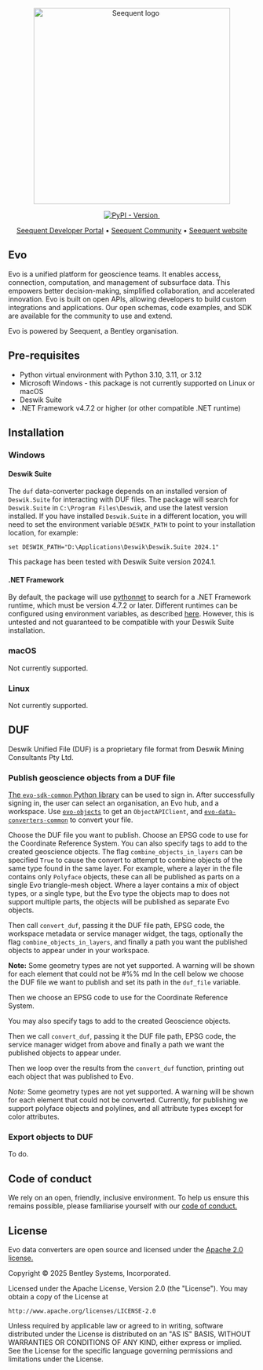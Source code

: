 <p align="center">
    <a href="https://seequent.com" target="_blank">
        <picture>
            <source media="(prefers-color-scheme: dark)"
                srcset="https://developer.seequent.com/img/seequent-logo-dark.svg"
                alt="Seequent logo" width="400" />
            <img src="https://developer.seequent.com/img/seequent-logo.svg" alt="Seequent logo" width="400" />
        </picture>
    </a>
</p>
<p align="center">
    <a href="https://pypi.org/project/evo-data-converters-duf/">
        <img alt="PyPI - Version" src="https://img.shields.io/pypi/v/evo-data-converters-duf" />
    </a>
    <a href="https://github.com/SeequentEvo/evo-data-converters/actions/workflows/on-merge.yaml">
        <img src="https://github.com/SeequentEvo/evo-data-converters/actions/workflows/on-merge.yaml/badge.svg" alt=""/>
    </a>
</p>
<p align="center">
    <a href="https://developer.seequent.com/" target="_blank">Seequent Developer Portal</a>
    &bull; <a href="https://community.seequent.com/" target="_blank">Seequent Community</a>
    &bull; <a href="https://seequent.com" target="_blank">Seequent website</a>
</p>

## Evo

Evo is a unified platform for geoscience teams. It enables access, connection, computation, and management of subsurface
data. This empowers better decision-making, simplified collaboration, and accelerated innovation. Evo is built on open
APIs, allowing developers to build custom integrations and applications. Our open schemas, code examples, and SDK are
available for the community to use and extend. 

Evo is powered by Seequent, a Bentley organisation.

## Pre-requisites

* Python virtual environment with Python 3.10, 3.11, or 3.12
* Microsoft Windows - this package is not currently supported on Linux or macOS
* Deswik Suite
* .NET Framework v4.7.2 or higher (or other compatible .NET runtime)

## Installation

### Windows

#### Deswik Suite

The `duf` data-converter package depends on an installed version of `Deswik.Suite` for interacting with DUF files. The
package will search for `Deswik.Suite` in `C:\Program Files\Deswik`, and use the latest version installed. If you have
installed `Deswik.Suite` in a different location, you will need to set the environment variable `DESWIK_PATH` to point
to your installation location, for example:

    set DESWIK_PATH="D:\Applications\Deswik\Deswik.Suite 2024.1"

This package has been tested with Deswik Suite version 2024.1.

#### .NET Framework

By default, the package will use [pythonnet](https://pythonnet.github.io/pythonnet/) to search for a .NET Framework 
runtime, which must be version 4.7.2 or later. Different runtimes can be configured using environment variables, as
described [here](https://pythonnet.github.io/pythonnet/python.html#loading-a-runtime). However, this is untested and not
guaranteed to be compatible with your Deswik Suite installation.

### macOS

Not currently supported.

### Linux

Not currently supported.

## DUF

Deswik Unified File (DUF) is a proprietary file format from Deswik Mining Consultants Pty Ltd.

### Publish geoscience objects from a DUF file

[The `evo-sdk-common` Python library](https://pypi.org/project/evo-sdk-common/) can be used to sign in. After 
successfully signing in, the user can select an organisation, an Evo hub, and a workspace. Use 
[`evo-objects`](https://pypi.org/project/evo-objects/) to get an `ObjectAPIClient`, and 
[`evo-data-converters-common`](https://pypi.org/project/evo-data-converters-common/) to convert your file.

Choose the DUF file you want to publish. Choose an EPSG code to use for the Coordinate Reference System. You can also
specify tags to add to the created geoscience objects. The flag `combine_objects_in_layers` can be specified `True` to
cause the convert to attempt to combine objects of the same type found in the same layer. For example, where a layer in
the file contains only `Polyface` objects, these can all be published as parts on a single Evo triangle-mesh object. 
Where a layer contains a mix of object types, or a single type, but the Evo type the objects map to does not support 
multiple parts, the objects will be published as separate Evo objects.

Then call `convert_duf`, passing it the DUF file path, EPSG code, the workspace metadata or service manager widget, the
tags, optionally the flag `combine_objects_in_layers`, and finally a path you want the published objects to appear under
in your workspace.

**Note:** Some geometry types are not yet supported. A warning will be shown for each element that could not be
#%% md
In the cell below we choose the DUF file we want to publish and set its path in the `duf_file` variable.

Then we choose an EPSG code to use for the Coordinate Reference System.

You may also specify tags to add to the created Geoscience objects.

Then we call `convert_duf`, passing it the DUF file path, EPSG code, the service manager widget from above and finally a
path we want the published objects to appear under.

Then we loop over the results from the `convert_duf` function, printing out each object that was published to Evo.

_Note:_ Some geometry types are not yet supported. A warning will be shown for each element that could not be converted.
Currently, for publishing we support polyface objects and polylines, and all attribute types except for color 
attributes.

### Export objects to DUF

To do.

## Code of conduct

We rely on an open, friendly, inclusive environment. To help us ensure this remains possible, please familiarise
yourself with our [code of conduct.](https://github.com/SeequentEvo/evo-data-converters/blob/main/CODE_OF_CONDUCT.md)

## License

Evo data converters are open source and licensed under the [Apache 2.0 license.](./LICENSE.md)

Copyright © 2025 Bentley Systems, Incorporated.

Licensed under the Apache License, Version 2.0 (the "License").
You may obtain a copy of the License at

    http://www.apache.org/licenses/LICENSE-2.0

Unless required by applicable law or agreed to in writing, software
distributed under the License is distributed on an "AS IS" BASIS,
WITHOUT WARRANTIES OR CONDITIONS OF ANY KIND, either express or implied.
See the License for the specific language governing permissions and
limitations under the License.
